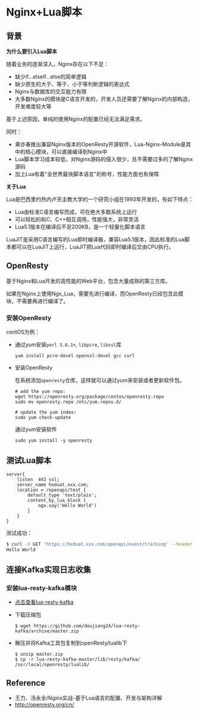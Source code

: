 # Nginx+Lua脚本

## 背景

**为什么要引入Lua脚本**

随着业务的逐渐深入，Nginx存在以下不足：

- 缺少if...elseif...else的简单逻辑
- 缺少原生的大于、等于、小于等判断逻辑的表达式
- Nginx与数据库的交互能力有限
- 大多数Nginx的模块是C语言开发的，开发人员还需要了解Nginx的内部构造，开发难度较大等

基于上述原因，单纯的使用Nginx的配置已经无法满足需求。

同时：

- 章亦春推出兼容Nginx版本的OpenResty开源软件，Lua-Nginx-Module是其中的核心模块，可以直接编译到Nginx中
- Lua脚本学习成本较低，对Nginx源码的侵入很少，且不需要过多的了解Nginx源码
- 加上Lua有着"全世界最快脚本语言"的称号，性能方面也有保障

**关于Lua**

Lua是巴西里约热内卢天主教大学的一个研究小组在1993年开发的，有如下特点：

- Lua由标准C语言编写而成，可在绝大多数系统上运行
- 可以轻松的和C、C++相互调用，性能强大，非常灵活
- Lua5.1版本在编译后不足200KB，是一个轻量化脚本语言

LuaJIT是采用C语言编写的Lua即时编译器，兼容Lua5.1版本，因此标准的Lua脚本都可以在LuaJIT上运行，LuaJIT把Lua代码即时编译后交由CPU执行。

## OpenResty

基于Nginx和Lua开发的高性能的Web平台，包含大量成熟的第三方库。

如果在Nginx上使用Ngx_Lua，需要先进行编译，而OpenResty已经包含此模块，不需要再进行编译了。

### 安装OpenResty

centOS为例：

- 通过yum安装`perl 5.6.1+`, `libpcre`, `libssl`库

  ```
  yum install pcre-devel openssl-devel gcc curl
  ```

- 安装OpenResty

  在系统添加`openresty`仓库，这样就可以通过yum来安装或者更新软件包。

  ```
  # add the yum repo:
  wget https://openresty.org/package/centos/openresty.repo
  sudo mv openresty.repo /etc/yum.repos.d/
  
  # update the yum index:
  sudo yum check-update
  ```

  通过yum安装软件

  ```
  sudo yum install -y openresty
  ```

## 测试Lua脚本

```nginx
server{
    listen	443 ssl;
    server_name	hxduat.xxx.com;
    location = /openapi/test {
        default_type 'text/plain';
        content_by_lua_block {
            ngx.say('Hello World')
        }
    }
}
```

测试成功：

```sh
$ curl -X GET 'https://hxduat.xxx.com/openapi/event/tracking' --header 'Authorization: xxxxxx'
Hello World
```

## 连接Kafka实现日志收集

### 安装lua-resty-kafka模块

- [点击查看lua-resty-kafka](https://github.com/doujiang24/lua-resty-kafka)

- 下载压缩包

  ```
  $ wget https://github.com/doujiang24/lua-resty-kafka/archive/master.zip  
  ```

- 解压并将Kafka工具包复制到openResty/lualib下

  ```
  $ unzip master.zip  
  $ cp -r lua-resty-kafka-master/lib/resty/kafka/ /usr/local/openresty/lualib/
  ```



## Reference

- 王力、汤永全/Nginx实战-基于Lua语言的配置、开发与架构详解
- http://openresty.org/cn/
